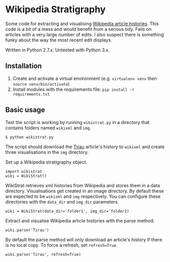 # Wikipedia Stratigraphy

Some code for extracting and visualising [Wikipedia article histories](http://fogonwater.com/blog/2015/11/wikipedia-edit-history-stratigraphy/). This code is a bit of a mess and would benefit from a serious tidy. Fails on articles with a very large number of edits. I also suspect there is something funky about the way the most recent edit displays.

Written in Python 2.7.x. Untested with Python 3.x.

## Installation

1. Create and activate a virtual environment (e.g. `virtualenv venv` then `source venv/bin/activate`)
2. Install modules with the requirements file: `pip install -r requirements.txt`

## Basic usage

Test the script is working by running `wikistrat.py` in a directory that contains folders named `wikixml` and `img`.

```
$ python wikistrat.py
```

The script should download the [Tirau](https://en.wikipedia.org/wiki/Tirau) article's history to `wikixml` and create three visualisations in the `img` directory.

Set up a Wikipedia stratigraphy object.

```
import wikistrat
wiki = WikiStrat()
```

WikiStrat retrieves xml histories from Wikipedia and stores them in a data directory. Visualisations get created in an image directory. By default these are expected to be `wikixml` and `img` respectively. You can configure these directories with the `data_dir` and `img_dir` parameters.

```
wiki = WikiStrat(data_dir='folder1', img_dir='folder2)
```

Extract and visualise Wikipedia article histories with the parse method.
```
wiki.parse('Tirau')
```

By default the parse method will only download an article's history if there is no local copy. To force a refresh, set `refresh=True`.

```
wiki.parse('Tirau', refresh=True)
```
